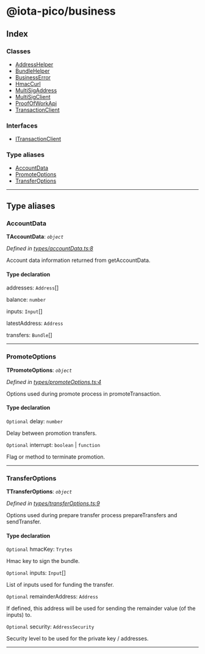 
#  @iota-pico/business

## Index

### Classes

* [AddressHelper](classes/addresshelper.md)
* [BundleHelper](classes/bundlehelper.md)
* [BusinessError](classes/businesserror.md)
* [HmacCurl](classes/hmaccurl.md)
* [MultiSigAddress](classes/multisigaddress.md)
* [MultiSigClient](classes/multisigclient.md)
* [ProofOfWorkApi](classes/proofofworkapi.md)
* [TransactionClient](classes/transactionclient.md)

### Interfaces

* [ITransactionClient](interfaces/itransactionclient.md)

### Type aliases

* [AccountData](#accountdata)
* [PromoteOptions](#promoteoptions)
* [TransferOptions](#transferoptions)

---

## Type aliases

<a id="accountdata"></a>

###  AccountData

**ΤAccountData**: *`object`*

*Defined in [types/accountData.ts:8](https://github.com/iota-pico/business/blob/c818c87/src/types/accountData.ts#L8)*

Account data information returned from getAccountData.

#### Type declaration

 addresses: `Address`[]

 balance: `number`

 inputs: `Input`[]

 latestAddress: `Address`

 transfers: `Bundle`[]

___
<a id="promoteoptions"></a>

###  PromoteOptions

**ΤPromoteOptions**: *`object`*

*Defined in [types/promoteOptions.ts:4](https://github.com/iota-pico/business/blob/c818c87/src/types/promoteOptions.ts#L4)*

Options used during promote process in promoteTransaction.

#### Type declaration

`Optional`  delay: `number`

Delay between promotion transfers.

`Optional`  interrupt:  `boolean` &#124; `function`

Flag or method to terminate promotion.

___
<a id="transferoptions"></a>

###  TransferOptions

**ΤTransferOptions**: *`object`*

*Defined in [types/transferOptions.ts:9](https://github.com/iota-pico/business/blob/c818c87/src/types/transferOptions.ts#L9)*

Options used during prepare transfer process prepareTransfers and sendTransfer.

#### Type declaration

`Optional`  hmacKey: `Trytes`

Hmac key to sign the bundle.

`Optional`  inputs: `Input`[]

List of inputs used for funding the transfer.

`Optional`  remainderAddress: `Address`

If defined, this address will be used for sending the remainder value (of the inputs) to.

`Optional`  security: `AddressSecurity`

Security level to be used for the private key / addresses.

___

